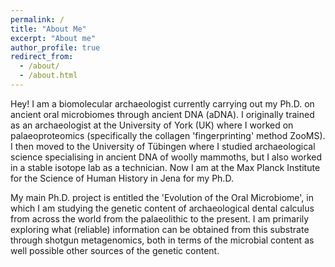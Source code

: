 ```yaml
---
permalink: /
title: "About Me"
excerpt: "About me"
author_profile: true
redirect_from:
  - /about/
  - /about.html
---
```


Hey! I am a biomolecular archaeologist currently carrying out my Ph.D. on ancient oral microbiomes through ancient DNA (aDNA). I originally trained as an archaeologist at the University of York (UK) where I worked on palaeoproteomics (specifically the collagen 'fingerprinting' method ZooMS). I then moved to the University of Tübingen where I studied archaeological science specialising in ancient DNA of woolly mammoths, but I also worked in a stable isotope lab as a technician. Now I am at the Max Planck Institute for the Science of Human History in Jena for my Ph.D.

My main Ph.D. project is entitled the 'Evolution of the Oral Microbiome', in which I am studying the genetic content of archaeological dental calculus from across the world from the palaeolithic to the present. I am primarily exploring what (reliable) information can be obtained from this substrate through shotgun metagenomics, both in terms of the microbial content as well possible other sources of the genetic content.
